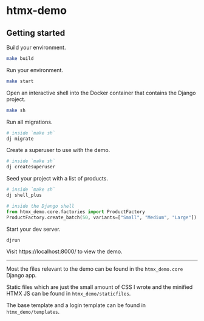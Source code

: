 # htmx-demo

## Getting started

Build your environment.

```bash
make build
```

Run your environment.

```bash
make start
```

Open an interactive shell into the Docker container that contains the Django project.

```bash
make sh
```

Run all migrations.

```bash
# inside `make sh`
dj migrate
```

Create a superuser to use with the demo.

```bash
# inside `make sh`
dj createsuperuser
```

Seed your project with a list of products.

```bash
# inside `make sh`
dj shell_plus
```

```python
# inside the Django shell
from htmx_demo.core.factories import ProductFactory
ProductFactory.create_batch(50, variants=["Small", "Medium", "Large"])
```

Start your dev server.

```bash
djrun
```

Visit https://localhost:8000/ to view the demo.

---

Most the files relevant to the demo can be found in the `htmx_demo.core` Django app.

Static files which are just the small amount of CSS I wrote and the minified HTMX JS can be found in `htmx_demo/staticfiles`.

The base template and a login template can be found in `htmx_demo/templates`.
